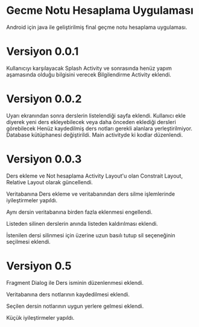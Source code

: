 ﻿# Gecme Notu Hesaplama Uygulaması
Android için java ile geliştirilmiş final geçme notu hesaplama uygulaması.

# Versiyon 0.0.1
Kullanıcıyı karşılayacak Splash Activity ve sonrasında henüz yapım aşamasında olduğu bilgisini verecek Bilgilendirme Activity eklendi.

# Versiyon 0.0.2
Uyarı ekranından sonra derslerin listelendiği sayfa eklendi. Kullanıcı ekle diyerek yeni ders ekleyebilecek veya daha önceden eklediği dersleri görebilecek
Henüz kaydedilmiş ders notları gerekli alanlara yerleştirilmiyor.
Database kütüphanesi değiştirildi. 
Main activityde ki kodlar düzenlendi.

# Versiyon 0.0.3
Ders ekleme ve Not hesaplama Activity Layout'u olan Constrait Layout,  Relative Layout olarak güncellendi.

Veritabanına Ders ekleme ve veritabanından ders silme işlemlerinde iyileştirmeler yapıldı.

Aynı dersin veritabanına birden fazla eklenmesi engellendi.

Listeden silinen derslerin anında listeden kaldırılması eklendi.

İstenilen dersi silinmesi için üzerine uzun basılı tutup sil seçeneğinin seçilmesi eklendi.

# Versiyon 0.5


Fragment Dialog ile Ders isminin düzenlenmesi eklendi.

Veritabanına ders notlarının kaydedilmesi eklendi.

Seçilen dersin notlarının uygun yerlere gelmesi eklendi.

Küçük iyileştirmeler yapıldı.

